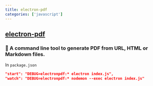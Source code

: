 ```yaml
---
title: electron-pdf
categories: ['javascript']
---
```

## [electron-pdf](https://github.com/fraserxu/electron-pdf)

### 📄 A command line tool to generate PDF from URL, HTML or Markdown files.


In `package.json`
```json
"start": "DEBUG=electronpdf:* electron index.js",
"watch": "DEBUG=electronpdf:* nodemon --exec electron index.js"
```

